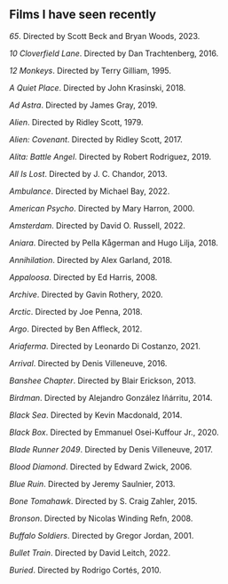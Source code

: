 ## Films I have seen recently

*65*. Directed by Scott Beck and Bryan Woods, 2023.

*10 Cloverfield Lane*. Directed by Dan Trachtenberg, 2016.

*12 Monkeys*. Directed by Terry Gilliam, 1995.

*A Quiet Place*. Directed by John Krasinski, 2018.

*Ad Astra*. Directed by James Gray, 2019.

*Alien*. Directed by Ridley Scott, 1979.

*Alien: Covenant*. Directed by Ridley Scott, 2017.

*Alita: Battle Angel*. Directed by Robert Rodriguez, 2019.

*All Is Lost*. Directed by J. C. Chandor, 2013.

*Ambulance*. Directed by Michael Bay, 2022.

*American Psycho*. Directed by Mary Harron, 2000.

*Amsterdam*. Directed by David O. Russell, 2022.

*Aniara*. Directed by Pella Kågerman and Hugo Lilja, 2018.

*Annihilation*. Directed by Alex Garland, 2018.

*Appaloosa*. Directed by Ed Harris, 2008.

*Archive*. Directed by Gavin Rothery, 2020.

*Arctic*. Directed by Joe Penna, 2018.

*Argo*. Directed by Ben Affleck, 2012.

*Ariaferma*. Directed by Leonardo Di Costanzo, 2021.

*Arrival*. Directed by Denis Villeneuve, 2016.

*Banshee Chapter*. Directed by Blair Erickson, 2013.

*Birdman*. Directed by Alejandro González Iñárritu, 2014.

*Black Sea*. Directed by Kevin Macdonald, 2014.

*Black Box*. Directed by Emmanuel Osei-Kuffour Jr., 2020.

*Blade Runner 2049*. Directed by Denis Villeneuve, 2017.

*Blood Diamond*. Directed by Edward Zwick, 2006.

*Blue Ruin*. Directed by Jeremy Saulnier, 2013.

*Bone Tomahawk*. Directed by S. Craig Zahler, 2015.

*Bronson*. Directed by Nicolas Winding Refn, 2008.

*Buffalo Soldiers*. Directed by Gregor Jordan, 2001.

*Bullet Train*. Directed by David Leitch, 2022.

*Buried*. Directed by Rodrigo Cortés, 2010.
